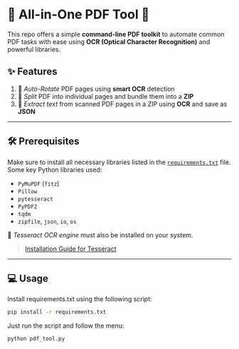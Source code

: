 # 📄 All-in-One PDF Tool 🔧

This repo offers a simple **command-line PDF toolkit** to automate common PDF tasks with ease using **OCR (Optical Character Recognition)** and powerful libraries.

## ✨ Features

1. 🔄 *Auto-Rotate* PDF pages using **smart OCR** detection
2. 📂 *Split* PDF into individual pages and bundle them into a **ZIP**
3. 🧠 *Extract text* from scanned PDF pages in a ZIP using **OCR** and save as **JSON**

---

## 🛠 Prerequisites

Make sure to install all necessary libraries listed in the [`requirements.txt`](./requirements.txt) file.  
Some key Python libraries used:

- `PyMuPDF` (`fitz`)
- `Pillow`
- `pytesseract`
- `PyPDF2`
- `tqdm`
- `zipfile`, `json`, `io`, `os`

🧪 *Tesseract OCR engine* must also be installed on your system.  
> [Installation Guide for Tesseract](https://github.com/tesseract-ocr/tesseract)

---

## 💻 Usage
Install requirements.txt using the following script:

```bash
pip install -r requirements.txt
```
Just run the script and follow the menu:

```bash
python pdf_tool.py
